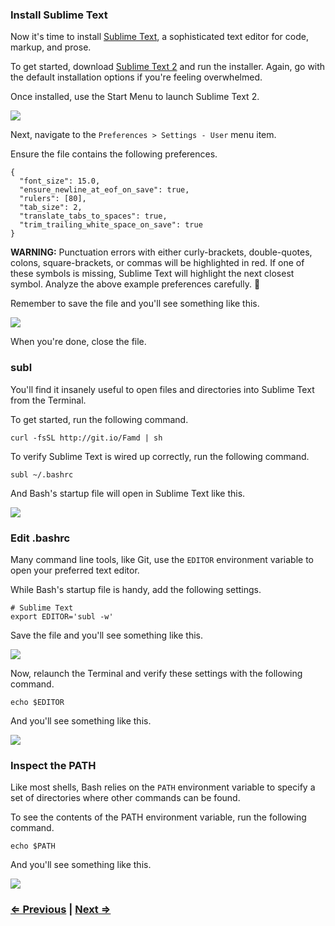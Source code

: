 ### Install Sublime Text

Now it's time to install [Sublime Text](http://www.sublimetext.com/), a sophisticated text editor for code, markup, and prose.

To get started, download [Sublime Text 2](http://c758482.r82.cf2.rackcdn.com/Sublime%20Text%202.0.2%20x64%20Setup.exe) and run the installer. Again, go with the default installation options if you're feeling overwhelmed.

Once installed, use the Start Menu to launch Sublime Text 2.

![](http://i.imgur.com/mnR5naJ.png)

Next, navigate to the `Preferences > Settings - User` menu item.

Ensure the file contains the following preferences.

```
{
  "font_size": 15.0,
  "ensure_newline_at_eof_on_save": true,
  "rulers": [80],
  "tab_size": 2,
  "translate_tabs_to_spaces": true,
  "trim_trailing_white_space_on_save": true
}
```

**WARNING:** Punctuation errors with either curly-brackets, double-quotes, colons, square-brackets, or commas will be highlighted in red. If one of these symbols is missing, Sublime Text will highlight the next closest symbol. Analyze the above example preferences carefully. :eyes:

Remember to save the file and you'll see something like this.

![](https://imgur.com/Gzz7ojR.png)

When you're done, close the file.

### subl

You'll find it insanely useful to open files and directories into Sublime Text from the Terminal.

To get started, run the following command.

```
curl -fsSL http://git.io/Famd | sh
```

To verify Sublime Text is wired up correctly, run the following command.

```
subl ~/.bashrc
```

And Bash's startup file will open in Sublime Text like this.

![](https://i.imgur.com/PAjlVZf.png)


### Edit .bashrc

Many command line tools, like Git, use the `EDITOR` environment variable to open your preferred text editor.

While Bash's startup file is handy, add the following settings.

```
# Sublime Text
export EDITOR='subl -w'
```

Save the file and you'll see something like this.

![](https://i.imgur.com/Ber0ICU.png)

Now, relaunch the Terminal and verify these settings with the following command.

```
echo $EDITOR
```

And you'll see something like this.

![](https://i.imgur.com/KrRgLm1.png)


### Inspect the PATH

Like most shells, Bash relies on the `PATH` environment variable to specify a set of directories where other commands can be found.

To see the contents of the PATH environment variable, run the following command.

```
echo $PATH
```

And you'll see something like this.

![](https://i.imgur.com/lLcHHTA.png)


### [⇐ Previous](1_terminal.md) | [Next ⇒](3_git.md)
